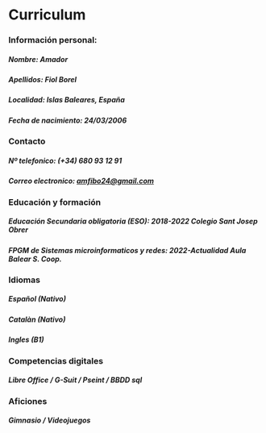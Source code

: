 # Curriculum
### Información personal:
 ##### **Nombre:** Amador
 ##### **Apellidos:** Fiol Borel
 ##### **Localidad:** Islas Baleares, España
 ##### **Fecha de nacimiento:** 24/03/2006
### Contacto
  ##### **Nº telefonico:** (+34) 680 93 12 91
  ##### **Correo electronico:** amfibo24@gmail.com
### Educación y formación
  ##### **Educación Secundaria obligatoria (ESO):** 2018-2022 Colegio Sant Josep Obrer
  ##### **FPGM de Sistemas microinformaticos y redes:** 2022-Actualidad Aula Balear S. Coop.

### Idiomas
  ##### Español (Nativo)
  ##### Catalàn (Nativo)
  ##### Ingles (B1)

### Competencias digitales
  ##### Libre Office / G-Suit / Pseint / BBDD sql 

### Aficiones
 ##### Gimnasio / Videojuegos
